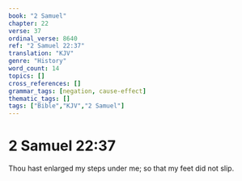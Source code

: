 ```yaml
---
book: "2 Samuel"
chapter: 22
verse: 37
ordinal_verse: 8640
ref: "2 Samuel 22:37"
translation: "KJV"
genre: "History"
word_count: 14
topics: []
cross_references: []
grammar_tags: [negation, cause-effect]
thematic_tags: []
tags: ["Bible","KJV","2 Samuel"]
---
```


# 2 Samuel 22:37

Thou hast enlarged my steps under me; so that my feet did not slip.
